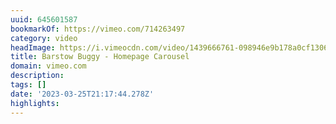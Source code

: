 ```yaml
---
uuid: 645601587
bookmarkOf: https://vimeo.com/714263497
category: video
headImage: https://i.vimeocdn.com/video/1439666761-098946e9b178a0cf130607fccb4f40216f43fe09910651afe126a027db2eca68-d_295x166
title: Barstow Buggy - Homepage Carousel
domain: vimeo.com
description: 
tags: []
date: '2023-03-25T21:17:44.278Z'
highlights: 
---
```



